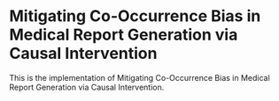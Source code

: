 # Mitigating Co-Occurrence Bias in Medical Report Generation via Causal Intervention
This is the implementation of Mitigating Co-Occurrence Bias in Medical Report Generation via Causal Intervention.

